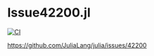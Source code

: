 # Issue42200.jl
[![CI](https://github.com/kimikage/Issue42200.jl/actions/workflows/ci.yml/badge.svg)](https://github.com/kimikage/Issue42200.jl/actions/workflows/ci.yml)

https://github.com/JuliaLang/julia/issues/42200
